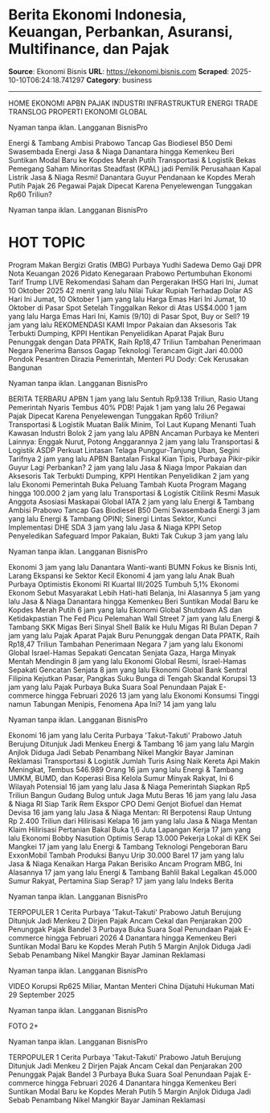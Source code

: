 # Berita Ekonomi Indonesia, Keuangan, Perbankan, Asuransi, Multifinance, dan Pajak

**Source**: Ekonomi Bisnis
**URL**: https://ekonomi.bisnis.com
**Scraped**: 2025-10-10T06:24:18.741297
**Category**: business

---

HOME
EKONOMI
APBN
PAJAK
INDUSTRI
INFRASTRUKTUR
ENERGI
TRADE
TRANSLOG
PROPERTI
EKONOMI GLOBAL

Nyaman tanpa iklan. Langganan BisnisPro

Energi & Tambang
Ambisi Prabowo Tancap Gas Biodiesel B50 Demi Swasembada Energi
Jasa & Niaga
Danantara hingga Kemenkeu Beri Suntikan Modal Baru ke Kopdes Merah Putih
Transportasi & Logistik
Bekas Pemegang Saham Minoritas Steadfast (KPAL) jadi Pemilik Perusahaan Kapal Listrik
Jasa & Niaga
Resmi! Danantara Guyur Pendanaan ke Kopdes Merah Putih
Pajak
26 Pegawai Pajak Dipecat Karena Penyelewengan Tunggakan Rp60 Triliun?

Nyaman tanpa iklan. Langganan BisnisPro

# HOT TOPIC
Program Makan Bergizi Gratis (MBG)
Purbaya Yudhi Sadewa
Demo Gaji DPR
Nota Keuangan 2026
Pidato Kenegaraan Prabowo
Pertumbuhan Ekonomi
Tarif Trump
LIVE
Rekomendasi Saham dan Pergerakan IHSG Hari Ini, Jumat 10 Oktober 2025
42 menit yang lalu
Nilai Tukar Rupiah Terhadap Dolar AS Hari Ini Jumat, 10 Oktober
1 jam yang lalu
Harga Emas Hari Ini Jumat, 10 Oktober di Pasar Spot Setelah Tinggalkan Rekor di Atas US$4.000
1 jam yang lalu
Harga Emas Hari Ini, Kamis (9/10) di Pasar Spot, Buy or Sell?
19 jam yang lalu
REKOMENDASI KAMI
Impor Pakaian dan Aksesoris Tak Terbukti Dumping, KPPI Hentikan Penyelidikan
Aparat Pajak Buru Penunggak dengan Data PPATK, Raih Rp18,47 Triliun Tambahan Penerimaan Negara
Penerima Bansos Gagap Teknologi Terancam Gigit Jari
40.000 Pondok Pesantren Dirazia Pemerintah, Menteri PU Dody: Cek Kerusakan Bangunan

Nyaman tanpa iklan. Langganan BisnisPro

BERITA TERBARU
APBN
1 jam yang lalu
Sentuh Rp9.138 Triliun, Rasio Utang Pemerintah Nyaris Tembus 40% PDB!
Pajak
1 jam yang lalu
26 Pegawai Pajak Dipecat Karena Penyelewengan Tunggakan Rp60 Triliun?
Transportasi & Logistik
Muatan Balik Minim, Tol Laut Kupang Menanti Tuah Kawasan Industri Bolok
2 jam yang lalu
APBN
Ancaman Purbaya ke Menteri Lainnya: Enggak Nurut, Potong Anggarannya
2 jam yang lalu
Transportasi & Logistik
ASDP Perkuat Lintasan Telaga Punggur-Tanjung Uban, Segini Tarifnya
2 jam yang lalu
APBN
Bantalan Fiskal Kian Tipis, Purbaya Pikir-pikir Guyur Lagi Perbankan?
2 jam yang lalu
Jasa & Niaga
Impor Pakaian dan Aksesoris Tak Terbukti Dumping, KPPI Hentikan Penyelidikan
2 jam yang lalu
Ekonomi
Pemerintah Buka Peluang Tambah Kuota Program Magang hingga 100.000
2 jam yang lalu
Transportasi & Logistik
Citilink Resmi Masuk Anggota Asosiasi Maskapai Global IATA
2 jam yang lalu
Energi & Tambang
Ambisi Prabowo Tancap Gas Biodiesel B50 Demi Swasembada Energi
3 jam yang lalu
Energi & Tambang
OPINI; Sinergi Lintas Sektor, Kunci Implementasi DHE SDA
3 jam yang lalu
Jasa & Niaga
KPPI Setop Penyeledikan Safeguard Impor Pakaian, Bukti Tak Cukup
3 jam yang lalu

Nyaman tanpa iklan. Langganan BisnisPro

Ekonomi
3 jam yang lalu
Danantara Wanti-wanti BUMN Fokus ke Bisnis Inti, Larang Ekspansi ke Sektor Kecil
Ekonomi
4 jam yang lalu
Anak Buah Purbaya Optimistis Ekonomi RI Kuartal III/2025 Tumbuh 5,1%
Ekonomi
Ekonom Sebut Masyarakat Lebih Hati-hati Belanja, Ini Alasannya
5 jam yang lalu
Jasa & Niaga
Danantara hingga Kemenkeu Beri Suntikan Modal Baru ke Kopdes Merah Putih
6 jam yang lalu
Ekonomi Global
Shutdown AS dan Ketidakpastian The Fed Picu Pelemahan Wall Street
7 jam yang lalu
Energi & Tambang
SKK Migas Beri Sinyal Shell Balik ke Hulu Migas RI Bulan Depan
7 jam yang lalu
Pajak
Aparat Pajak Buru Penunggak dengan Data PPATK, Raih Rp18,47 Triliun Tambahan Penerimaan Negara
7 jam yang lalu
Ekonomi Global
Israel-Hamas Sepakati Gencatan Senjata Gaza, Harga Minyak Mentah Mendingin
8 jam yang lalu
Ekonomi Global
Resmi, Israel-Hamas Sepakati Gencatan Senjata
8 jam yang lalu
Ekonomi Global
Bank Sentral Filipina Kejutkan Pasar, Pangkas Suku Bunga di Tengah Skandal Korupsi
13 jam yang lalu
Pajak
Purbaya Buka Suara Soal Penundaan Pajak E-commerce hingga Februari 2026
13 jam yang lalu
Ekonomi
Konsumsi Tinggi namun Tabungan Menipis, Fenomena Apa Ini?
14 jam yang lalu

Nyaman tanpa iklan. Langganan BisnisPro

Ekonomi
16 jam yang lalu
Cerita Purbaya 'Takut-Takuti' Prabowo Jatuh Berujung Ditunjuk Jadi Menkeu
Energi & Tambang
16 jam yang lalu
Margin Anjlok Diduga Jadi Sebab Penambang Nikel Mangkir Bayar Jaminan Reklamasi
Transportasi & Logistik
Jumlah Turis Asing Naik Kereta Api Makin Meningkat, Tembus 546.989 Orang
16 jam yang lalu
Energi & Tambang
UMKM, BUMD, dan Koperasi Bisa Kelola Sumur Minyak Rakyat, Ini 6 Wilayah Potensial
16 jam yang lalu
Jasa & Niaga
Pemerintah Siapkan Rp5 Triliun Bangun Gudang Bulog untuk Jaga Mutu Beras
16 jam yang lalu
Jasa & Niaga
RI Siap Tarik Rem Ekspor CPO Demi Genjot Biofuel dan Hemat Devisa
16 jam yang lalu
Jasa & Niaga
Mentan: RI Berpotensi Raup Untung Rp 2.400 Triliun dari Hilirisasi Kelapa
16 jam yang lalu
Jasa & Niaga
Mentan Klaim Hilirisasi Pertanian Bakal Buka 1,6 Juta Lapangan Kerja
17 jam yang lalu
Ekonomi
Bobby Nasution Optimis Serap 13.000 Pekerja Lokal di KEK Sei Mangkei
17 jam yang lalu
Energi & Tambang
Teknologi Pengeboran Baru ExxonMobil Tambah Produksi Banyu Urip 30.000 Barel
17 jam yang lalu
Jasa & Niaga
Kenaikan Harga Pakan Berisiko Ancam Program MBG, Ini Alasannya
17 jam yang lalu
Energi & Tambang
Bahlil Bakal Legalkan 45.000 Sumur Rakyat, Pertamina Siap Serap?
17 jam yang lalu
Indeks Berita

Nyaman tanpa iklan. Langganan BisnisPro

TERPOPULER
1
Cerita Purbaya 'Takut-Takuti' Prabowo Jatuh Berujung Ditunjuk Jadi Menkeu
2
Dirjen Pajak Ancam Cekal dan Penjarakan 200 Penunggak Pajak Bandel
3
Purbaya Buka Suara Soal Penundaan Pajak E-commerce hingga Februari 2026
4
Danantara hingga Kemenkeu Beri Suntikan Modal Baru ke Kopdes Merah Putih
5
Margin Anjlok Diduga Jadi Sebab Penambang Nikel Mangkir Bayar Jaminan Reklamasi

Nyaman tanpa iklan. Langganan BisnisPro

VIDEO
Korupsi Rp625 Miliar, Mantan Menteri China Dijatuhi Hukuman Mati
29 September 2025

Nyaman tanpa iklan. Langganan BisnisPro

FOTO
2+

Nyaman tanpa iklan. Langganan BisnisPro

TERPOPULER
1
Cerita Purbaya 'Takut-Takuti' Prabowo Jatuh Berujung Ditunjuk Jadi Menkeu
2
Dirjen Pajak Ancam Cekal dan Penjarakan 200 Penunggak Pajak Bandel
3
Purbaya Buka Suara Soal Penundaan Pajak E-commerce hingga Februari 2026
4
Danantara hingga Kemenkeu Beri Suntikan Modal Baru ke Kopdes Merah Putih
5
Margin Anjlok Diduga Jadi Sebab Penambang Nikel Mangkir Bayar Jaminan Reklamasi
